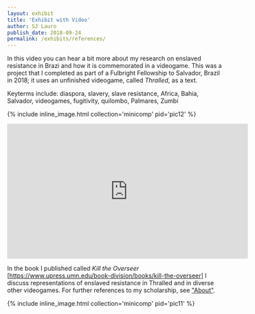 ```yaml
---
layout: exhibit
title: 'Exhibit with Video'
author: SJ Lauro
publish_date: 2018-09-24
permalink: /exhibits/references/
---
```


In this video you can hear a bit more about my research on enslaved resistance in Brazi and how it is commemorated in a videogame. This was a project that I completed as part of a Fulbright Fellowship to Salvador, Brazil in 2018; it uses an unfinished videogame, called *Thralled*, as a text. 

Keyterms include: diaspora, slavery, slave resistance, Africa, Bahia, Salvador, videogames, fugitivity, quilombo, Palmares, Zumbi

{% include inline_image.html collection='minicomp' pid='pic12' %}

<iframe width="560" height="315" src="https://www.youtube.com/embed/UCEsej8ri9E?si=KZO3ZaW4m495lc6K" title="YouTube video player" frameborder="0" allow="accelerometer; autoplay; clipboard-write; encrypted-media; gyroscope; picture-in-picture; web-share" referrerpolicy="strict-origin-when-cross-origin" allowfullscreen></iframe>

In the book I published called *Kill the Overseer* [https://www.upress.umn.edu/book-division/books/kill-the-overseer] I discuss representations of enslaved resistance in Thralled and in diverse other videogames. For further references to my scholarship, see ["About"]({{site.baseurl}}/about/).


{% include inline_image.html collection='minicomp' pid='pic11' %}



[https://www.upress.umn.edu/book-division/books/kill-the-overseer]: https://www.upress.umn.edu/book-division/books/kill-the-overseer